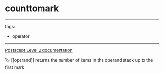 # counttomark

---
tags:

- operator

---

[Postscript Level 2 documentation](https://hepunx.rl.ac.uk/~adye/psdocs/ref/PSL2c.html#counttomark)

🏷️ [[operand]]
returns the number of items in the operand stack up to the first mark
